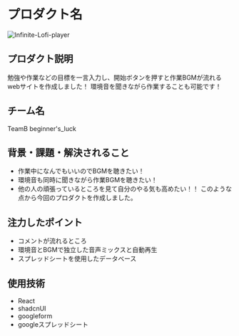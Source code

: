 # プロダクト名 
![Infinite-Lofi-player](/logo.png)

## プロダクト説明
勉強や作業などの目標を一言入力し、開始ボタンを押すと作業BGMが流れるwebサイトを作成しました！
環境音を聞きながら作業することも可能です！

## チーム名
TeamB beginner's_luck

## 背景・課題・解決されること
- 作業中になんでもいいのでBGMを聴きたい！
- 環境音も同時に聞きながら作業BGMを聴きたい！
- 他の人の頑張っているところを見て自分のやる気も高めたい！！
このような点から今回のプロダクトを作成しました。

## 注力したポイント
- コメントが流れるところ
- 環境音とBGMで独立した音声ミックスと自動再生
- スプレッドシートを使用したデータベース

## 使用技術
- React
- shadcnUI
- googleform
- googleスプレッドシート
